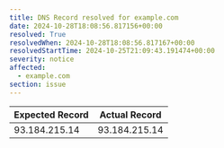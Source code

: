 ```yaml
---
title: DNS Record resolved for example.com
date: 2024-10-28T18:08:56.817156+00:00
resolved: True
resolvedWhen: 2024-10-28T18:08:56.817167+00:00
resolvedStartTime: 2024-10-25T21:09:43.191474+00:00
severity: notice
affected:
  - example.com
section: issue
---
```


| Expected Record  | Actual Record  |
|------------------|----------------|
| 93.184.215.14 | 93.184.215.14 |
